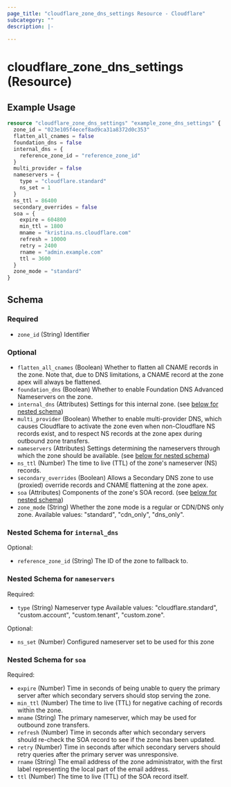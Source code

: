 ```yaml
---
page_title: "cloudflare_zone_dns_settings Resource - Cloudflare"
subcategory: ""
description: |-
  
---
```


# cloudflare_zone_dns_settings (Resource)



## Example Usage

```terraform
resource "cloudflare_zone_dns_settings" "example_zone_dns_settings" {
  zone_id = "023e105f4ecef8ad9ca31a8372d0c353"
  flatten_all_cnames = false
  foundation_dns = false
  internal_dns = {
    reference_zone_id = "reference_zone_id"
  }
  multi_provider = false
  nameservers = {
    type = "cloudflare.standard"
    ns_set = 1
  }
  ns_ttl = 86400
  secondary_overrides = false
  soa = {
    expire = 604800
    min_ttl = 1800
    mname = "kristina.ns.cloudflare.com"
    refresh = 10000
    retry = 2400
    rname = "admin.example.com"
    ttl = 3600
  }
  zone_mode = "standard"
}
```

<!-- schema generated by tfplugindocs -->
## Schema

### Required

- `zone_id` (String) Identifier

### Optional

- `flatten_all_cnames` (Boolean) Whether to flatten all CNAME records in the zone. Note that, due to DNS limitations, a CNAME record at the zone apex will always be flattened.
- `foundation_dns` (Boolean) Whether to enable Foundation DNS Advanced Nameservers on the zone.
- `internal_dns` (Attributes) Settings for this internal zone. (see [below for nested schema](#nestedatt--internal_dns))
- `multi_provider` (Boolean) Whether to enable multi-provider DNS, which causes Cloudflare to activate the zone even when non-Cloudflare NS records exist, and to respect NS records at the zone apex during outbound zone transfers.
- `nameservers` (Attributes) Settings determining the nameservers through which the zone should be available. (see [below for nested schema](#nestedatt--nameservers))
- `ns_ttl` (Number) The time to live (TTL) of the zone's nameserver (NS) records.
- `secondary_overrides` (Boolean) Allows a Secondary DNS zone to use (proxied) override records and CNAME flattening at the zone apex.
- `soa` (Attributes) Components of the zone's SOA record. (see [below for nested schema](#nestedatt--soa))
- `zone_mode` (String) Whether the zone mode is a regular or CDN/DNS only zone.
Available values: "standard", "cdn_only", "dns_only".

<a id="nestedatt--internal_dns"></a>
### Nested Schema for `internal_dns`

Optional:

- `reference_zone_id` (String) The ID of the zone to fallback to.


<a id="nestedatt--nameservers"></a>
### Nested Schema for `nameservers`

Required:

- `type` (String) Nameserver type
Available values: "cloudflare.standard", "custom.account", "custom.tenant", "custom.zone".

Optional:

- `ns_set` (Number) Configured nameserver set to be used for this zone


<a id="nestedatt--soa"></a>
### Nested Schema for `soa`

Required:

- `expire` (Number) Time in seconds of being unable to query the primary server after which secondary servers should stop serving the zone.
- `min_ttl` (Number) The time to live (TTL) for negative caching of records within the zone.
- `mname` (String) The primary nameserver, which may be used for outbound zone transfers.
- `refresh` (Number) Time in seconds after which secondary servers should re-check the SOA record to see if the zone has been updated.
- `retry` (Number) Time in seconds after which secondary servers should retry queries after the primary server was unresponsive.
- `rname` (String) The email address of the zone administrator, with the first label representing the local part of the email address.
- `ttl` (Number) The time to live (TTL) of the SOA record itself.



